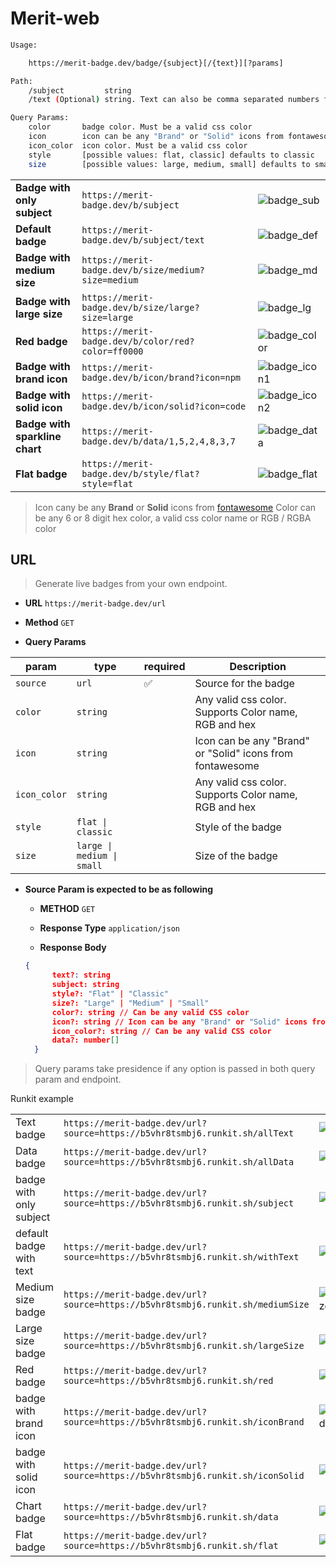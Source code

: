 # Merit-web

```sh
Usage:

    https://merit-badge.dev/badge/{subject}[/{text}][?params]

Path:
    /subject         string
    /text (Optional) string. Text can also be comma separated numbers for sparkline

Query Params:
    color       badge color. Must be a valid css color
    icon        icon can be any "Brand" or "Solid" icons from fontawesome
    icon_color  icon color. Must be a valid css color
    style       [possible values: flat, classic] defaults to classic
    size        [possible values: large, medium, small] defaults to small
```

|                                |                                                     |                |
| ------------------------------ | --------------------------------------------------- | :------------- |
| **Badge with only subject**    | `https://merit-badge.dev/b/subject`                 | ![badge_sub]   |
| **Default badge**              | `https://merit-badge.dev/b/subject/text`            | ![badge_def]   |
| **Badge with medium size**     | `https://merit-badge.dev/b/size/medium?size=medium` | ![badge_md]    |
| **Badge with large size**      | `https://merit-badge.dev/b/size/large?size=large`   | ![badge_lg]    |
| **Red badge**                  | `https://merit-badge.dev/b/color/red?color=ff0000`  | ![badge_color] |
| **Badge with brand icon**      | `https://merit-badge.dev/b/icon/brand?icon=npm`     | ![badge_icon1] |
| **Badge with solid icon**      | `https://merit-badge.dev/b/icon/solid?icon=code`    | ![badge_icon2] |
| **Badge with sparkline chart** | `https://merit-badge.dev/b/data/1,5,2,4,8,3,7`      | ![badge_data]  |
| **Flat badge**                 | `https://merit-badge.dev/b/style/flat?style=flat`   | ![badge_flat]  |

> Icon cany be any **Brand** or **Solid** icons from [fontawesome](http://fontawesome.com/icons?d=gallery&s=brands,solid)
> Color can be any 6 or 8 digit hex color, a valid css color name or RGB / RGBA color

## URL

> Generate live badges from your own endpoint.

- **URL**
  `https://merit-badge.dev/url`

- **Method**
  `GET`

- **Query Params**

| param        | type                       | required | Description                                               |
| ------------ | -------------------------- | -------- | --------------------------------------------------------- |
| `source`     | `url`                      | ✅       | Source for the badge                                      |
| `color`      | `string`                   |          | Any valid css color. Supports Color name, RGB and hex     |
| `icon`       | `string`                   |          | Icon can be any "Brand" or "Solid" icons from fontawesome |
| `icon_color` | `string`                   |          | Any valid css color. Supports Color name, RGB and hex     |
| `style`      | `flat \| classic`          |          | Style of the badge                                        |
| `size`       | `large \| medium \| small` |          | Size of the badge                                         |

- **Source Param is expected to be as following**

  - **METHOD**
    `GET`

  - **Response Type**
    `application/json`

  - **Response Body**

  ```json
  {
        text?: string
        subject: string
        style?: "Flat" | "Classic"
        size?: "Large" | "Medium" | "Small"
        color?: string // Can be any valid CSS color
        icon?: string // Icon can be any "Brand" or "Solid" icons from fontawesome
        icon_color?: string // Can be any valid CSS color
        data?: number[]
    }
  ```

> Query params take presidence if any option is passed in both query param and endpoint.

Runkit example

|                         |                                                                                |                      |
| ----------------------- | ------------------------------------------------------------------------------ | -------------------- |
| Text badge              | `https://merit-badge.dev/url?source=https://b5vhr8tsmbj6.runkit.sh/allText`    | ![runkit_allText]    |
| Data badge              | `https://merit-badge.dev/url?source=https://b5vhr8tsmbj6.runkit.sh/allData`    | ![runkit_allData]    |
| badge with only subject | `https://merit-badge.dev/url?source=https://b5vhr8tsmbj6.runkit.sh/subject`    | ![runkit_subject]    |
| default badge with text | `https://merit-badge.dev/url?source=https://b5vhr8tsmbj6.runkit.sh/withText`   | ![runkit_withText]   |
| Medium size badge       | `https://merit-badge.dev/url?source=https://b5vhr8tsmbj6.runkit.sh/mediumSize` | ![runkit_mediumSize] |
| Large size badge        | `https://merit-badge.dev/url?source=https://b5vhr8tsmbj6.runkit.sh/largeSize`  | ![runkit_largeSize]  |
| Red badge               | `https://merit-badge.dev/url?source=https://b5vhr8tsmbj6.runkit.sh/red`        | ![runkit_red]        |
| badge with brand icon   | `https://merit-badge.dev/url?source=https://b5vhr8tsmbj6.runkit.sh/iconBrand`  | ![runkit_iconBrand]  |
| badge with solid icon   | `https://merit-badge.dev/url?source=https://b5vhr8tsmbj6.runkit.sh/iconSolid`  | ![runkit_iconSolid]  |
| Chart badge             | `https://merit-badge.dev/url?source=https://b5vhr8tsmbj6.runkit.sh/data`       | ![runkit_data]       |
| Flat badge              | `https://merit-badge.dev/url?source=https://b5vhr8tsmbj6.runkit.sh/flat`       | ![runkit_flat]       |

[badge_sub]: https://merit-badge.dev/badge/subject "badge with only subject"
[badge_def]: https://merit-badge.dev/badge/subject/text "default badge"
[badge_md]: https://merit-badge.dev/badge/subject/text?size=medium "badge with medium size"
[badge_lg]: https://merit-badge.dev/badge/subject/text?size=large "badge with large size"
[badge_color]: https://merit-badge.dev/badge/color/red?color=ff0000 "red badge"
[badge_icon1]: https://merit-badge.dev/badge/icon/brand?icon=npm "badge with brand icon"
[badge_icon2]: https://merit-badge.dev/badge/icon/solid?icon=code "badge with solid icon"
[badge_data]: https://merit-badge.dev/badge/data/1,5,2,4,8,3,7 "badge with sparkline chart"
[badge_flat]: https://merit-badge.dev/badge/style/flat?style=flat "flat badge"
[runkit_alltext]: https://merit-badge.dev/url?source=https://b5vhr8tsmbj6.runkit.sh/allText "url badge https://b5vhr8tsmbj6.runkit.sh/allText"
[runkit_alldata]: https://merit-badge.dev/url?source=https://b5vhr8tsmbj6.runkit.sh/allData "url badge https://b5vhr8tsmbj6.runkit.sh/allData"
[runkit_subject]: https://merit-badge.dev/url?source=https://b5vhr8tsmbj6.runkit.sh/subject "url badge https://b5vhr8tsmbj6.runkit.sh/subject"
[runkit_withtext]: https://merit-badge.dev/url?source=https://b5vhr8tsmbj6.runkit.sh/withText "url badge https://b5vhr8tsmbj6.runkit.sh/withText"
[runkit_mediumsize]: https://merit-badge.dev/url?source=https://b5vhr8tsmbj6.runkit.sh/mediumSize "url badge https://b5vhr8tsmbj6.runkit.sh/mediumSize"
[runkit_largesize]: https://merit-badge.dev/url?source=https://b5vhr8tsmbj6.runkit.sh/largeSize "url badge https://b5vhr8tsmbj6.runkit.sh/largeSize"
[runkit_red]: https://merit-badge.dev/url?source=https://b5vhr8tsmbj6.runkit.sh/red "url badge https://b5vhr8tsmbj6.runkit.sh/red"
[runkit_iconbrand]: https://merit-badge.dev/url?source=https://b5vhr8tsmbj6.runkit.sh/iconBrand "url badge https://b5vhr8tsmbj6.runkit.sh/iconBrand"
[runkit_iconsolid]: https://merit-badge.dev/url?source=https://b5vhr8tsmbj6.runkit.sh/iconSolid "url badge https://b5vhr8tsmbj6.runkit.sh/iconSolid"
[runkit_data]: https://merit-badge.dev/url?source=https://b5vhr8tsmbj6.runkit.sh/data "url badge https://b5vhr8tsmbj6.runkit.sh/data"
[runkit_flat]: https://merit-badge.dev/url?source=https://b5vhr8tsmbj6.runkit.sh/flat "url badge https://b5vhr8tsmbj6.runkit.sh/flat"
